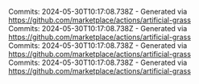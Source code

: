 Commits: 2024-05-30T10:17:08.738Z - Generated via https://github.com/marketplace/actions/artificial-grass
<br>
Commits: 2024-05-30T10:17:08.738Z - Generated via https://github.com/marketplace/actions/artificial-grass
<br>
Commits: 2024-05-30T10:17:08.738Z - Generated via https://github.com/marketplace/actions/artificial-grass
<br>
Commits: 2024-05-30T10:17:08.738Z - Generated via https://github.com/marketplace/actions/artificial-grass
<br>
